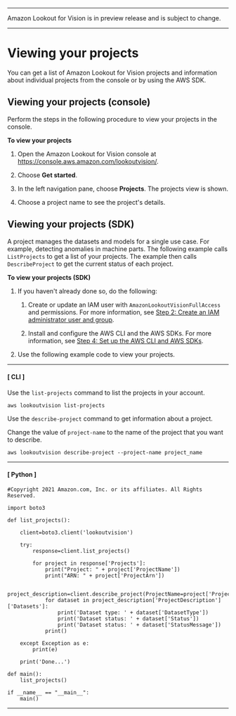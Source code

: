 --------

Amazon Lookout for Vision is in preview release and is subject to change\.

--------

# Viewing your projects<a name="view-projects"></a>

You can get a list of Amazon Lookout for Vision projects and information about individual projects from the console or by using the AWS SDK\.

## Viewing your projects \(console\)<a name="view-projects-console"></a>

Perform the steps in the following procedure to view your projects in the console\. 

**To view your projects**

1. Open the Amazon Lookout for Vision console at [ https://console\.aws\.amazon\.com/lookoutvision/]( https://console.aws.amazon.com/lookoutvision/)\.

1. Choose **Get started**\. 

1. In the left navigation pane, choose **Projects**\. The projects view is shown\.

1. Choose a project name to see the project's details\.

## Viewing your projects \(SDK\)<a name="view-projects-sdk"></a>

A project manages the datasets and models for a single use case\. For example, detecting anomalies in machine parts\. The following example calls `ListProjects` to get a list of your projects\. The example then calls `DescribeProject` to get the current status of each project\.

**To view your projects \(SDK\)**

1. If you haven't already done so, do the following:

   1. Create or update an IAM user with `AmazonLookoutVisionFullAccess` and permissions\. For more information, see [Step 2: Create an IAM administrator user and group](su-account-user.md)\.

   1. Install and configure the AWS CLI and the AWS SDKs\. For more information, see [Step 4: Set up the AWS CLI and AWS SDKs](su-awscli-sdk.md)\.

1. Use the following example code to view your projects\.

------
#### [ CLI ]

   Use the `list-projects` command to list the projects in your account\.

   ```
   aws lookoutvision list-projects
   ```

   Use the `describe-project` command to get information about a project\.

   Change the value of `project-name` to the name of the project that you want to describe\.

   ```
   aws lookoutvision describe-project --project-name project_name
   ```

------
#### [ Python ]

   ```
   #Copyright 2021 Amazon.com, Inc. or its affiliates. All Rights Reserved.
   
   import boto3
   
   def list_projects():
   
       client=boto3.client('lookoutvision')
   
       try:
           response=client.list_projects()
   
           for project in response['Projects']:
               print("Project: " + project['ProjectName'])
               print("ARN: " + project['ProjectArn']) 
               
               project_description=client.describe_project(ProjectName=project['ProjectName'])
               for dataset in project_description['ProjectDescription']['Datasets']:
                   print('Dataset type: ' + dataset['DatasetType'])
                   print('Dataset status: ' + dataset['Status'])
                   print('Dataset status: ' + dataset['StatusMessage'])
               print()
       
       except Exception as e:
           print(e)
           
       print('Done...')
       
   def main():
       list_projects()
   
   if __name__ == "__main__":
       main()
   ```

------